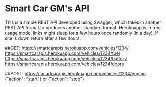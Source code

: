 # Smart Car GM's API

This is a simple REST API developed using Swagger, which takes in another REST API format to produces another standard format.
Herokuapp is in free usage mode, links might sleep for a few hours once randomly (in a day). If site is down return after a  few hours.

##GET:
https://smartcarapis.herokuapp.com/vehicles/1234/  <br />
https://smartcarapis.herokuapp.com/vehicles/1234/fuel  <br />
https://smartcarapis.herokuapp.com/vehicles/1234/battery  <br />
https://smartcarapis.herokuapp.com/vehicles/1234/doors  <br />

##POST:
https://smartcarapis.herokuapp.com/vehicles/1234/engine
{"action": "start"} or {"action": "stop"} 

